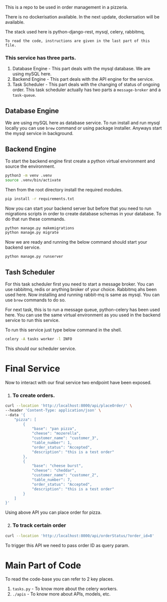 This is a repo to be used in order management in a pizzeria.

There is no dockerisation available. In the next update, dockersation will be available.

The stack used here is python-django-rest, mysql, celery, rabbitmq,

`To read the code, instructions are given in the last part of this file.`


### This service has three parts.
1. Database Engine - This part deals with the mysql database. We are using mySQL here.
2. Backend Engine - This part deals with the API engine for the service. 
3. Task Scheduler - This part deals with the changing of status of ongoing order. This task scheduler actually has two parts a `message-broker` and a `task-queue`.





## Database Engine
We are using mySQL here as database service. To run install and run mysql locally you can use `brew` command or using package installer. Anyways start the mysql service in background.



## Backend Engine

To start the backend engine first create a python virtual environment and source the environment.

```bash
python3 -m venv .venv
source .venv/bin/activate
```

Then from the root directory install the required modules.

```bash
pip install -r requirements.txt
```

Now you can start your backend server but before that you need to run migrations scripts in order to create database schemas in your database.
To do that run these commands.

```bash
python manage.py makemigrations
python manage.py migrate
```

Now we are ready and running the below command should start your backend service.
```bash
python manage.py runserver
```

## Tash Scheduler

For this task scheduler first you need to start a message broker. You can use rabbitmq, redis or anything broker of your choice. Rabbitmq ahs been used here. Now installing and running rabbit-mq is same as mysql. You can use `brew` commands to do so.

For next task, this is to run a message queue, python-celery has been used here. You can use the same virtual environment as you used in the backend service to run this service.

To run this service just type below command in the shell.

```bash
celery -A tasks worker -l INFO 
```

This should our scheduler service. 



# Final Service

Now to interact with our final service two endpoint have been exposed. 

1. ### To create orders.

```bash
curl --location 'http://localhost:8000/api/placeOrder/' \
--header 'Content-Type: application/json' \
--data '{
    "pizza": [
        {
            "base": "pan pizza",
            "cheese": "mozerella",
            "customer_name": "customer_3",
            "table_number": 1,
            "order_status": "Accepted",
            "description": "this is a test order"
        },
        {
            "base": "cheese burst",
            "cheese": "cheddar",
            "customer_name": "customer_2",
            "table_number": 7,
            "order_status": "Accepted",
            "description": "this is a test order"
        }
    ]
}'
```

Using above API you can place order for pizza.


2. ### To track certain order

```bash
curl --location 'http://localhost:8000/api/orderStatus/?order_id=8'
```

To trigger this API we need to pass order ID as query param.


# Main Part of Code

To read the code-base you can refer to 2 key places.
1. `tasks.py` - To know more about the celery workers.
2. `./apis` - To know more about APIs, models, etc.

